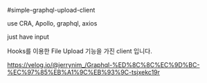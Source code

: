 #simple-graphql-upload-client

use CRA, Apollo, graphql, axios

just have input

Hooks를 이용한 File Upload 기능을 가진 client 입니다.

https://velog.io/@jerrynim_/Graphql-%ED%8C%8C%EC%9D%BC-%EC%97%85%EB%A1%9C%EB%93%9C-tsjxekc19r
